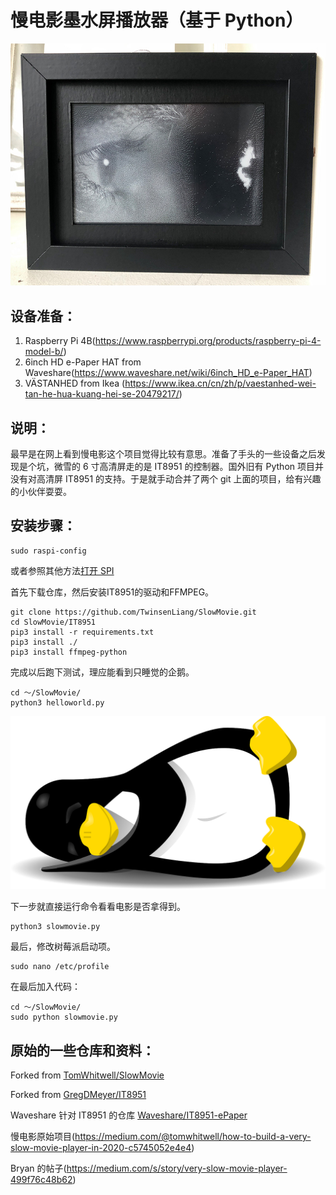 # 慢电影墨水屏播放器（基于 Python）

![](Extras/img.jpg)

## 设备准备：

1. Raspberry Pi 4B(https://www.raspberrypi.org/products/raspberry-pi-4-model-b/)
2. 6inch HD e-Paper HAT from Waveshare(https://www.waveshare.net/wiki/6inch_HD_e-Paper_HAT)
3. VÄSTANHED from Ikea (https://www.ikea.cn/cn/zh/p/vaestanhed-wei-tan-he-hua-kuang-hei-se-20479217/)

## 说明：

最早是在网上看到慢电影这个项目觉得比较有意思。准备了手头的一些设备之后发现是个坑，微雪的 6 寸高清屏走的是 IT8951 的控制器。国外旧有 Python 项目并没有对高清屏 IT8951 的支持。于是就手动合并了两个 git 上面的项目，给有兴趣的小伙伴耍耍。

## 安装步骤：

```key
sudo raspi-config
```

或者参照其他方法[打开 SPI](https://www.raspberrypi-spy.co.uk/2014/08/enabling-the-spi-interface-on-the-raspberry-pi/)

首先下载仓库，然后安装IT8951的驱动和FFMPEG。

```key
git clone https://github.com/TwinsenLiang/SlowMovie.git
cd SlowMovie/IT8951
pip3 install -r requirements.txt
pip3 install ./
pip3 install ffmpeg-python
```
完成以后跑下测试，理应能看到只睡觉的企鹅。
```key
cd ～/SlowMovie/
python3 helloworld.py
```
![avatar](/images/sleeping_penguin.png)

下一步就直接运行命令看看电影是否拿得到。
```key
python3 slowmovie.py
```
最后，修改树莓派启动项。
```key
sudo nano /etc/profile
```

在最后加入代码：
```key
cd ～/SlowMovie/
sudo python slowmovie.py
```

## 原始的一些仓库和资料：

Forked from [TomWhitwell/SlowMovie](https://github.com/TomWhitwell/SlowMovie)

Forked from [GregDMeyer/IT8951](https://github.com/GregDMeyer/IT8951)

Waveshare 针对 IT8951 的仓库 [Waveshare/IT8951-ePaper](https://github.com/waveshare/IT8951-ePaper)

慢电影原始项目(https://medium.com/@tomwhitwell/how-to-build-a-very-slow-movie-player-in-2020-c5745052e4e4)

Bryan 的帖子(https://medium.com/s/story/very-slow-movie-player-499f76c48b62)
